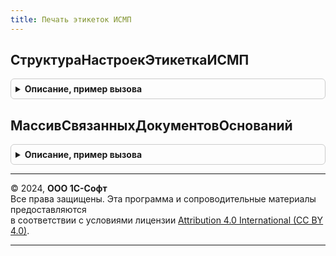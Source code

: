```yaml
---
title: Печать этикеток ИСМП
---
```



## СтруктураНастроекЭтикеткаИСМП
<details style="margin: 1em 0; padding: 0.5em; border: 1px solid #ccc; border-radius: 6px;">

<summary style="font-weight: bold; cursor: pointer;">Описание, пример вызова</summary>

```bsl

// Подготавливает структуру дополнительных параметров для печати этикеток.
//
// Возвращаемое значение:
// 	Структура - Описание:
// * КаждаяЭтикеткаНаНовомЛисте - Булево - Признак вывода разделителя страниц после каждой этикетки.
// * ПечатьЭтикетокВТаблицу     - Булево - Признак вывода этикеток в таблицу.
// * НастройкиПечатиЭтикетокВТаблицу - НастройкиКомпоновкиДанных - Настройки компоновки данных с полями, которые необходимо вывести.
//
Функция СтруктураНастроекЭтикеткаИСМП() Экспорт
```

Пример вызова
```bsl
Результат = ПечатьЭтикетокИСМП.СтруктураНастроекЭтикеткаИСМП() 
```
</details>

## МассивСвязанныхДокументовОснований
<details style="margin: 1em 0; padding: 0.5em; border: 1px solid #ccc; border-radius: 6px;">

<summary style="font-weight: bold; cursor: pointer;">Описание, пример вызова</summary>

```bsl

// Дополняет массив документов-оснований для выбора кодов маркировки из пула.
// Использутеся для определения связанных документов оснований, например:
// 	Формируем заказ поставщику, на основании Заказа на эмиссию, заказываем коды.
// 	На основании заказа поставщику вводим документ Приобритение товара.
// 	На основании Приобритения товара вводим документ Маркировка товаров и печатем новый код маркировки.
// 	Так как основания у документов Заказ на эмиссию и Маркировка товаров разные, - то определение связи между документами
// 	Заказ поставщику и Приобритение товаров происходит в переданном параметре.
// 	Запрос содержит установленный параметр Документ.
// 	Результат должен содержать одно поле, значение которого присутсвует в определяемом типе ОснованиеЗаказНаЭмиссиюКодовМаркировкиИСМП
//
// Параметры:
// 	Документ - ДокументСсылка.МаркировкаТоваровИСМП, ДокументСсылка.ПеремаркировкаТоваровИСМП - Исходный документ для выбора кодов.
//Возвращаемое значение:
//  Массив из ДокументСсылка - Документы-основания.
Функция МассивСвязанныхДокументовОснований(Документ) Экспорт
```

Пример вызова
```bsl
Результат = ПечатьЭтикетокИСМП.МассивСвязанныхДокументовОснований(Документ) 
```
</details>

---

© 2024, **ООО 1С-Софт**  
Все права защищены. Эта программа и сопроводительные материалы предоставляются  
в соответствии с условиями лицензии [Attribution 4.0 International (CC BY 4.0)](https://creativecommons.org/licenses/by/4.0/legalcode).

---
